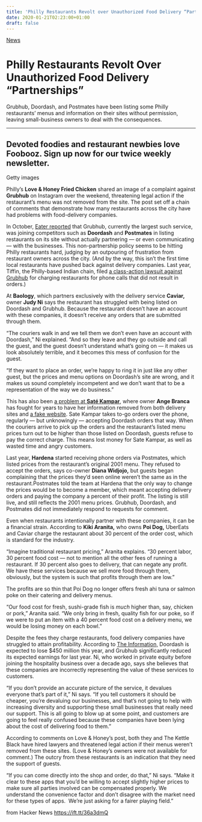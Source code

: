 ```yaml
---
title: 'Philly Restaurants Revolt over Unauthorized Food Delivery “Partnerships”'
date: 2020-01-21T02:23:00+01:00
draft: false
---
```


[News](https://www.phillymag.com/category/news/)

Philly Restaurants Revolt Over Unauthorized Food Delivery “Partnerships”
========================================================================

Grubhub, Doordash, and Postmates have been listing some Philly restaurants’ menus and information on their sites without permission, leaving small-business owners to deal with the consequences.

* * *

Devoted foodies and restaurant newbies love Foobooz. Sign up now for our twice weekly newsletter.
-------------------------------------------------------------------------------------------------

[](https://cdn10.phillymag.com/wp-content/uploads/sites/3/2020/01/delivery-hed.jpg)

Getty images

Philly’s **Love & Honey Fried Chicken** shared an image of a complaint against **Grubhub** on Instagram over the weekend, threatening legal action if the restaurant’s menu was not removed from the site. The post set off a chain of comments that demonstrate how many restaurants across the city have had problems with food-delivery companies.

In October, [Eater reported](https://www.eater.com/2019/10/30/20940107/grubhub-to-add-restaurants-without-permission-like-postmates) that Grubhub, currently the largest such service, was joining competitors such as **Doordash** and **Postmates** in listing restaurants on its site without actually partnering — or even communicating — with the businesses. This non-partnership policy seems to be hitting Philly restaurants hard, judging by an outpouring of frustration from restaurant owners across the city. (And by the way, this isn’t the first time local restaurants have pushed back against delivery companies. Last year, Tiffin, the Philly-based Indian chain, filed [a class-action lawsuit against Grubhub](https://www.phillymag.com/news/2019/01/04/grubhub-lawsuit-tiffin-indian-restaurant/) for charging restaurants for phone calls that did not result in orders.)

At **Baology**, which partners exclusively with the delivery service **Caviar,** owner **Judy Ni** says the restaurant has struggled with being listed on Doordash and Grubhub. Because the restaurant doesn’t have an account with these companies, it doesn’t receive any orders that are submitted through them.

“The couriers walk in and we tell them we don’t even have an account with Doordash,” Ni explained. “And so they leave and they go outside and call the guest, and the guest doesn’t understand what’s going on — it makes us look absolutely terrible, and it becomes this mess of confusion for the guest.

“If they want to place an order, we’re happy to ring it in just like any other guest, but the prices and menu options on Doordash’s site are wrong, and it makes us sound completely incompetent and we don’t want that to be a representation of the way we do business.”

This has also been [a problem at **Saté Kampar**](https://www.instagram.com/p/B7i1hTCDNCy/), where owner **Ange Branca** has fought for years to have her information removed from both delivery sites and [a fake website](https://www.phillymag.com/foobooz/2019/12/06/sate-kampar-fake-website/). Sate Kampar takes to-go orders over the phone, regularly — but unknowingly — accepting Doordash orders that way. When the couriers arrive to pick up the orders and the restaurant’s listed menu prices turn out to be higher than those listed on Doordash, guests refuse to pay the correct charge. This means lost money for Sate Kampar, as well as wasted time and angry customers.

Last year, **Hardena** started receiving phone orders via Postmates, which listed prices from the restaurant’s original 2001 menu. They refused to accept the orders, says co-owner **Diana Widjojo,** but guests began complaining that the prices they’d seen online weren’t the same as in the restaurant.Postmates told the team at Hardena that the only way to change the prices would be to become a member, which meant accepting delivery orders and paying the company a percent of their profit. The listing is still live, and still reflects the 2001 menu prices. Grubhub, Doordash, and Postmates did not immediately respond to requests for comment.

Even when restaurants intentionally partner with these companies, it can be a financial strain. According to **Kiki Aranita,** who owns **Poi Dog,** UberEats and Caviar charge the restaurant about 30 percent of the order cost, which is standard for the industry.

“Imagine traditional restaurant pricing,” Aranita explains. “30 percent labor, 30 percent food cost — not to mention all the other fees of running a restaurant. If 30 percent also goes to delivery, that can negate any profit. We have these services because we sell more food through them, obviously, but the system is such that profits through them are low.”

The profits are so thin that Poi Dog no longer offers fresh ahi tuna or salmon poke on their catering and delivery menus.

“Our food cost for fresh, sushi-grade fish is _much_ higher than, say, chicken or pork,” Aranita said. “We only bring in fresh, quality fish for our poke, so if we were to put an item with a 40 percent food cost on a delivery menu, we would be losing money on each bowl.”

Despite the fees they charge restaurants, food delivery companies have struggled to attain profitability. According to [The Information,](https://www.theinformation.com/articles/uber-ceo-khosrowshahi-struggles-to-find-formula-for-success) Doordash is expected to lose $450 million this year, and Grubhub significantly reduced its expected earnings for last year. Ni, who worked in private equity before joining the hospitality business over a decade ago, says she believes that these companies are incorrectly representing the value of these services to customers.

“If you don’t provide an accurate picture of the service, it devalues everyone that’s part of it,” Ni says. “If you tell customers it should be cheaper, you’re devaluing our businesses, and that’s not going to help with increasing diversity and supporting these small businesses that really need our support. This is all going to blow up at some point, and customers are going to feel really confused because these companies have been lying about the cost of delivering food to them.”

According to comments on Love & Honey’s post, both they and The Kettle Black have hired lawyers and threatened legal action if their menus weren’t removed from these sites. (Love & Honey’s owners were not available for comment.) The outcry from these restaurants is an indication that they need the support of guests.

“If you can come directly into the shop and order, do that,” Ni says. “Make it clear to these apps that you’d be willing to accept slightly higher prices to make sure all parties involved can be compensated properly. We understand the convenience factor and don’t disagree with the market need for these types of apps.  We’re just asking for a fairer playing field.”

  
  
from Hacker News https://ift.tt/36a3dmQ